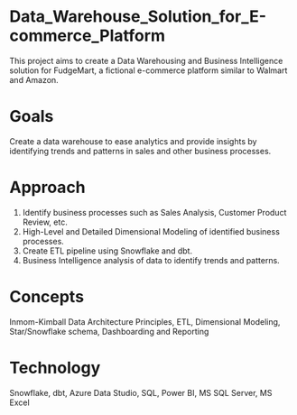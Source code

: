 # Data_Warehouse_Solution_for_E-commerce_Platform

This project aims to create a Data Warehousing and Business Intelligence solution for FudgeMart, a fictional e-commerce platform similar to Walmart and Amazon.

# Goals

Create a data warehouse to ease analytics and provide insights by identifying trends and patterns in sales and other business processes.

# Approach
1. Identify business processes such as Sales Analysis, Customer Product Review, etc.
2. High-Level and Detailed Dimensional Modeling of identified business processes.
3. Create ETL pipeline using Snowflake and dbt.
4. Business Intelligence analysis of data to identify trends and patterns.

# Concepts

Inmom-Kimball Data Architecture Principles, ETL, Dimensional Modeling, Star/Snowflake schema, Dashboarding and Reporting

# Technology

Snowflake, dbt, Azure Data Studio, SQL, Power BI, MS SQL Server, MS Excel


